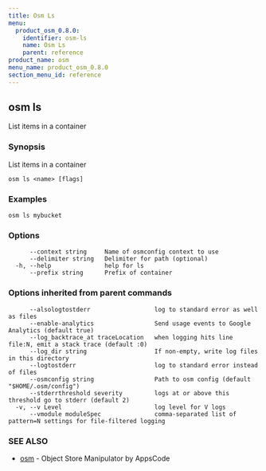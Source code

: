 ```yaml
---
title: Osm Ls
menu:
  product_osm_0.8.0:
    identifier: osm-ls
    name: Osm Ls
    parent: reference
product_name: osm
menu_name: product_osm_0.8.0
section_menu_id: reference
---
```

## osm ls

List items in a container

### Synopsis

List items in a container

```
osm ls <name> [flags]
```

### Examples

```
osm ls mybucket
```

### Options

```
      --context string     Name of osmconfig context to use
      --delimiter string   Delimiter for path (optional)
  -h, --help               help for ls
      --prefix string      Prefix of container
```

### Options inherited from parent commands

```
      --alsologtostderr                  log to standard error as well as files
      --enable-analytics                 Send usage events to Google Analytics (default true)
      --log_backtrace_at traceLocation   when logging hits line file:N, emit a stack trace (default :0)
      --log_dir string                   If non-empty, write log files in this directory
      --logtostderr                      log to standard error instead of files
      --osmconfig string                 Path to osm config (default "$HOME/.osm/config")
      --stderrthreshold severity         logs at or above this threshold go to stderr (default 2)
  -v, --v Level                          log level for V logs
      --vmodule moduleSpec               comma-separated list of pattern=N settings for file-filtered logging
```

### SEE ALSO

* [osm](/docs/reference/osm.md)	 - Object Store Manipulator by AppsCode

